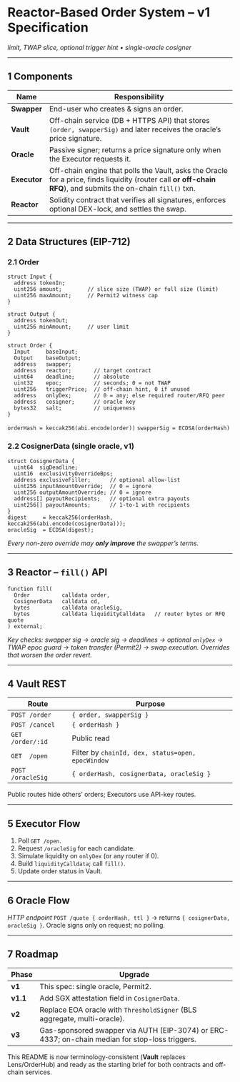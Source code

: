 # Reactor-Based Order System – **v1 Specification**

*limit, TWAP slice, optional trigger hint • single-oracle cosigner*

---

## 1 Components

| Name         | Responsibility                                                                                                                                                 |
| ------------ | -------------------------------------------------------------------------------------------------------------------------------------------------------------- |
| **Swapper**  | End-user who creates & signs an order.                                                                                                                         |
| **Vault**    | Off-chain service (DB + HTTPS API) that stores `(order, swapperSig)` and later receives the oracle’s price signature.                                          |
| **Oracle**   | Passive signer; returns a price signature only when the Executor requests it.                                                                                  |
| **Executor** | Off-chain engine that polls the Vault, asks the Oracle for a price, finds liquidity (router call **or off-chain RFQ**), and submits the on-chain `fill()` txn. |
| **Reactor**  | Solidity contract that verifies all signatures, enforces optional DEX-lock, and settles the swap.                                                              |

---

## 2 Data Structures (EIP-712)

### 2.1 Order

```solidity
struct Input {
  address tokenIn;
  uint256 amount;        // slice size (TWAP) or full size (limit)
  uint256 maxAmount;     // Permit2 witness cap
}

struct Output {
  address tokenOut;
  uint256 minAmount;     // user limit
}

struct Order {
  Input     baseInput;
  Output    baseOutput;
  address   swapper;
  address   reactor;       // target contract
  uint64    deadline;      // absolute
  uint32    epoc;          // seconds; 0 = not TWAP
  uint256   triggerPrice;  // off-chain hint, 0 if unused
  address   onlyDex;       // 0 = any; else required router/RFQ peer
  address   cosigner;      // oracle key
  bytes32   salt;          // uniqueness
}
```

`orderHash = keccak256(abi.encode(order))`
`swapperSig = ECDSA(orderHash)`

### 2.2 CosignerData (single oracle, v1)

```solidity
struct CosignerData {
  uint64  sigDeadline;
  uint16  exclusivityOverrideBps;
  address exclusiveFiller;      // optional allow-list
  uint256 inputAmountOverride;  // 0 = ignore
  uint256 outputAmountOverride; // 0 = ignore
  address[] payoutRecipients;   // optional extra payouts
  uint256[] payoutAmounts;      // 1-to-1 with recipients
}
digest     = keccak256(orderHash, keccak256(abi.encode(cosignerData)));
oracleSig  = ECDSA(digest);
```

*Every non-zero override may **only improve** the swapper’s terms.*

---

## 3 Reactor – `fill()` API

```solidity
function fill(
  Order          calldata order,
  CosignerData   calldata cd,
  bytes          calldata oracleSig,
  bytes          calldata liquidityCalldata   // router bytes or RFQ quote
) external;
```

*Key checks: swapper sig → oracle sig → deadlines → optional `onlyDex` → TWAP epoc guard → token transfer (Permit2) → swap execution. Overrides that worsen the order revert.*

---

## 4 Vault REST

| Route             | Purpose                                           |
| ----------------- | ------------------------------------------------- |
| `POST /order`     | `{ order, swapperSig }`                           |
| `POST /cancel`    | `{ orderHash }`                                   |
| `GET  /order/:id` | Public read                                       |
| `GET  /open`      | Filter by `chainId, dex, status=open, epocWindow` |
| `POST /oracleSig` | `{ orderHash, cosignerData, oracleSig }`          |

Public routes hide others’ orders; Executors use API-key routes.

---

## 5 Executor Flow

1. Poll `GET /open`.
2. Request `/oracleSig` for each candidate.
3. Simulate liquidity on `onlyDex` (or any router if 0).
4. Build `liquidityCalldata`; call `fill()`.
5. Update order status in Vault.

---

## 6 Oracle Flow

*HTTP endpoint*
`POST /quote { orderHash, ttl }` → returns `{ cosignerData, oracleSig }`.
Oracle signs only on request; no polling.

---

## 7 Roadmap

| Phase    | Upgrade                                                                                        |
| -------- | ---------------------------------------------------------------------------------------------- |
| **v1**   | This spec: single oracle, Permit2.                                                             |
| **v1.1** | Add SGX attestation field in `CosignerData`.                                                   |
| **v2**   | Replace EOA oracle with `ThresholdSigner` (BLS aggregate, multi-oracle).                       |
| **v3**   | Gas-sponsored swapper via AUTH (EIP-3074) or ERC-4337; on-chain median for stop-loss triggers. |

This README is now terminology-consistent (**Vault** replaces Lens/OrderHub) and ready as the starting brief for both contracts and off-chain services.
